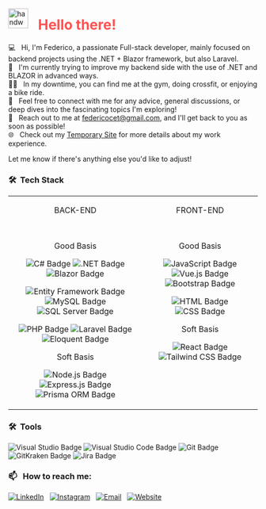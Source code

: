 ### <p align="center">
  <img alt="handwavegif" src="https://user-images.githubusercontent.com/39513876/112366216-8cfe7400-8cfe-11eb-8116-7d3dbae20e97.gif" width='40' align="left" style="margin-right: 20px;"/>
  <h1 style="color:#ff5252; font-size: 28px;">Hello there! </h1>
</p>

💻 &nbsp; Hi, I'm Federico, a passionate Full-stack developer, mainly focused on backend projects using the .NET + Blazor framework, but also Laravel. \
🧠 &nbsp; I'm currently trying to improve my backend side with the use of .NET and BLAZOR in advanced ways.\
🏋️‍♂️ &nbsp; In my downtime, you can find me at the gym, doing crossfit, or enjoying a bike ride.\
💬 &nbsp; Feel free to connect with me for any advice, general discussions, or deep dives into the fascinating topics I'm exploring!\
📧 &nbsp; Reach out to me at federicocet@gmail.com, and I'll get back to you as soon as possible!\
🌐 &nbsp; Check out my [Temporary Site](https://fedekh.netlify.app/) for more details about my work experience.

Let me know if there's anything else you'd like to adjust!


### 🛠 &nbsp;Tech Stack

<table style="width: 100%;">
  <tr style="display:flex; justify-content: space-around;">
    <td align="center">
      <p>BACK-END</p>
      <br>
      <p>Good Basis</p>      
      <div>
        <p>
          <img alt="C# Badge" src="https://img.shields.io/badge/-C%23-239120?logo=c-sharp&logoColor=white">
          <img alt=".NET Badge" src="https://img.shields.io/badge/-.NET-512BD4?logo=.net&logoColor=white">
          <img alt="Blazor Badge" src="https://img.shields.io/badge/-Blazor-512BD4?logo=blazor&logoColor=white"/>          
        </p>
        <p>
          <img alt="Entity Framework Badge" src="https://img.shields.io/badge/-EF%20ORM-512BD4?logo=.net&logoColor=white">
          <img alt="MySQL Badge" src="https://img.shields.io/badge/-MySQL-4479A1?logo=mysql&logoColor=white">
          <img alt="SQL Server Badge" src="https://img.shields.io/badge/-SQL%20Server-CC2927?logo=microsoft%20sql%20server&logoColor=white">           
        </p> 
        <p>
          <img alt="PHP Badge" src="https://img.shields.io/badge/-PHP-777BB4?logo=php&logoColor=white">
          <img alt="Laravel Badge" src="https://img.shields.io/badge/-Laravel-FF2D20?logo=laravel&logoColor=white">
          <img alt="Eloquent Badge" src="https://img.shields.io/badge/-Eloquent-E34F26?logo=laravel&logoColor=white">
        </p>      
      </div>
      <p>Soft Basis</p>
      <div>        
        <p>        
          <img alt="Node.js Badge" src="https://img.shields.io/badge/-Node.js-339933?logo=node.js&logoColor=white">
          <img alt="Express.js Badge" src="https://img.shields.io/badge/-Express.js-000000?logo=express&logoColor=white">
          <img alt="Prisma ORM Badge" src="https://img.shields.io/badge/-Prisma%20ORM-2D3748?logo=prisma&logoColor=white">
        </p>       
      </div>        
    </td>
    <td align="center">
      <p>FRONT-END</p>
      <br>
      <p>Good Basis</p>
      <div>
        <p>
          <img alt="JavaScript Badge" src="https://img.shields.io/badge/-JS-F7DF1E?logo=javascript&logoColor=black">
          <img alt="Vue.js Badge" src="https://img.shields.io/badge/-Vue.js-4FC08D?logo=vue.js&logoColor=white">
          <img alt="Bootstrap Badge" src="https://img.shields.io/badge/-Bootstrap-7952B3?logo=bootstrap&logoColor=white">
        </p>
        <p>
          <img alt="HTML Badge" src="https://img.shields.io/badge/-HTML-E34F26?logo=html5&logoColor=white">
          <img alt="CSS Badge" src="https://img.shields.io/badge/-CSS-1572B6?logo=css3&logoColor=white">
        </p>
      </div>
      <p>Soft Basis</p>
      <div>
        <p>
          <img alt="React Badge" src="https://img.shields.io/badge/-React-222222?logo=react&logoColor=#61DAFB">
          <img alt="Tailwind CSS Badge" src="https://img.shields.io/badge/-Tailwind%20CSS-161D2D?logo=tailwind%20css&logoColor=#16BECB">
        </p>
      </div>
    </td>
  </tr>
</table>



### 🛠 &nbsp;Tools
<div>
    <img alt="Visual Studio Badge" src="https://img.shields.io/badge/-Visual%20Studio-5C2D91?logo=visual%20studio&logoColor=white">
    <img alt="Visual Studio Code Badge" src="https://img.shields.io/badge/-Visual%20Studio%20Code-007ACC?logo=visual%20studio%20code&logoColor=white">
    <img alt="Git Badge" src="https://img.shields.io/badge/-Git-F05032?logo=git&logoColor=white">
    <img alt="GitKraken Badge" src="https://img.shields.io/badge/-GitKraken-179287?logo=gitkraken&logoColor=white">
    <img alt="Jira Badge" src="https://img.shields.io/badge/-Jira-0052CC?logo=jira&logoColor=white">
</div>


### 📫 &nbsp; How to reach me:

<a href="https://www.linkedin.com/in/federico-ceteroni-dev/"><img alt="LinkedIn" src="https://img.shields.io/badge/Linkedin%20-%230077B5.svg?&style=flat&logo=linkedin&logoColor=white"/></a> &nbsp;
<a href="https://www.instagram.com/fedekh_/"><img alt="Instagram" src="https://img.shields.io/badge/Instagram%20-%23E4405F.svg?&style=flat&logo=instagram&logoColor=white"/></a> &nbsp;
<a href="mailto:federicocet@gmail.com"><img alt="Email" src="https://img.shields.io/badge/Email%20-%23D14836.svg?&style=flat&logo=gmail&logoColor=white"/></a> &nbsp;
<a href="https://fedekh.netlify.app/"><img alt="Website" src="https://img.shields.io/badge/Website%20-%23000000.svg?&style=flat&logo=desktop&logoColor=white"/></a>&nbsp;







